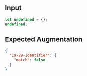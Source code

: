
## Input
```javascript input
let undefined = {};
undefined;
```

## Expected Augmentation
```json expected augmentations
{
  "19-29-Identifier": {
    "match": false
  }
}
```